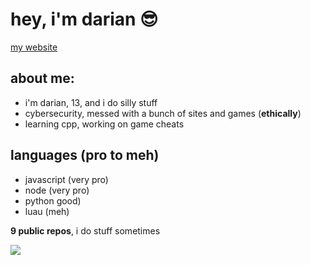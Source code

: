 # hey, i'm darian 😎
[my website](https://dariandev.com)

## about me:
- i'm darian, 13, and i do silly stuff
- cybersecurity, messed with a bunch of sites and games (**ethically**)
- learning cpp, working on game cheats

## languages (pro to meh)
- javascript (very pro)
- node (very pro)
- python good)
- luau (meh)

**9 public repos**, i do stuff sometimes

![](https://komarev.com/ghpvc/?username=justDarian)
